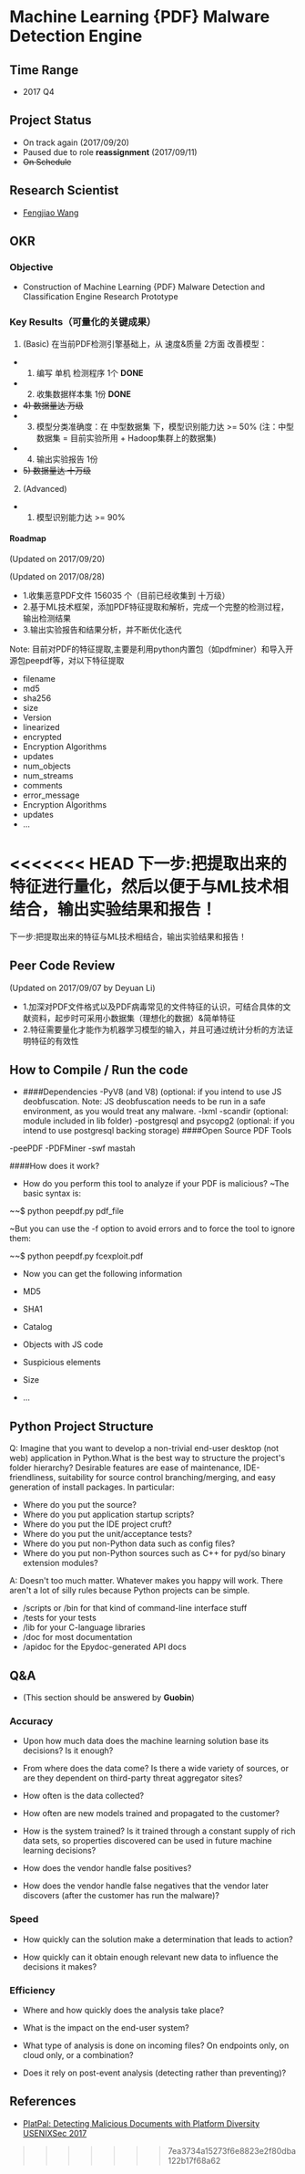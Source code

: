 # Machine Learning {PDF} Malware Detection Engine

## Time Range
 - 2017 Q4

## Project Status
 - On track again (2017/09/20)
 - Paused due to role **reassignment** (2017/09/11)
 - ~~On Schedule~~ 

## Research Scientist
 - [Fengjiao Wang](https://weijiang2009.github.io/ "Fengjiao Wang")

## OKR
### Objective
- Construction of Machine Learning {PDF} Malware Detection and Classification Engine Research Prototype

### Key Results（可量化的关键成果）
1. (Basic) 在当前PDF检测引擎基础上，从 速度&质量 2方面 改善模型：
- 1) 编写 单机 检测程序 1个 **DONE**
- 2) 收集数据样本集 1份 **DONE**
- ~~4) 数据量达 万级~~
- 3) 模型分类准确度：在 中型数据集 下，模型识别能力达 >= 50% (注：中型数据集 = 目前实验所用 + Hadoop集群上的数据集)
- 4) 输出实验报告 1份
- ~~5) 数据量达 十万级~~

2. (Advanced)
- 1) 模型识别能力达 >= 90%

#### Roadmap
(Updated on 2017/09/20)

(Updated on 2017/08/28)
- 1.收集恶意PDF文件 156035 个（目前已经收集到 十万级）
- 2.基于ML技术框架，添加PDF特征提取和解析，完成一个完整的检测过程，输出检测结果
- 3.输出实验报告和结果分析，并不断优化迭代

Note: 目前对PDF的特征提取,主要是利用python内置包（如pdfminer）和导入开源包peepdf等，对以下特征提取
- filename
- md5
- sha256
- size
- Version
- linearized
- encrypted
- Encryption Algorithms
- updates
- num_objects
- num_streams
- comments
- error_message
- Encryption Algorithms
- updates
- ...

<<<<<<< HEAD
下一步:把提取出来的特征进行量化，然后以便于与ML技术相结合，输出实验结果和报告！
=======
下一步:把提取出来的特征与ML技术相结合，输出实验结果和报告！

## Peer Code Review
(Updated on 2017/09/07 by Deyuan Li)
- 1.加深对PDF文件格式以及PDF病毒常见的文件特征的认识，可结合具体的文献资料，起步时可采用小数据集（理想化的数据）&简单特征
- 2.特征需要量化才能作为机器学习模型的输入，并且可通过统计分析的方法证明特征的有效性

## How to Compile / Run the code 
- ####Dependencies
-PyV8 (and V8) (optional: if you intend to use JS deobfuscation. Note: JS deobfuscation needs to be run in a safe environment, as you would treat any malware.
-lxml
-scandir (optional: module included in lib folder)
-postgresql and psycopg2 (optional: if you intend to use postgresql backing storage)
####Open Source PDF Tools

-peePDF
-PDFMiner
-swf mastah

####How does it work?
- How do you perform this tool to analyze if your PDF is malicious?
~The basic syntax is:

~~$ python peepdf.py pdf_file
   
 ~But you can use the -f option to avoid errors and to force the tool to ignore them:

~~$ python peepdf.py fcexploit.pdf

- Now you can get the following information

- MD5
- SHA1
- Catalog
- Objects with JS code
- Suspicious elements
- Size
- ...






## Python Project Structure
Q: Imagine that you want to develop a non-trivial end-user desktop (not web) application in Python.What is the best way to structure the project's folder hierarchy? Desirable features are ease of maintenance, IDE-friendliness, suitability for source control branching/merging, and easy generation of install packages. In particular:
  - Where do you put the source?
  - Where do you put application startup scripts?
  - Where do you put the IDE project cruft?
  - Where do you put the unit/acceptance tests?
  - Where do you put non-Python data such as config files?
  - Where do you put non-Python sources such as C++ for pyd/so binary extension modules?

A: Doesn't too much matter. Whatever makes you happy will work. There aren't a lot of silly rules because Python projects can be simple.
  - /scripts or /bin for that kind of command-line interface stuff
  - /tests for your tests
  - /lib for your C-language libraries
  - /doc for most documentation
  - /apidoc for the Epydoc-generated API docs

## Q&A
 - (This section should be answered by **Guobin**)

### Accuracy
  - Upon how much data does the machine learning solution base its decisions? Is it enough?

  - From where does the data come? Is there a wide variety of sources, or are they dependent on third-party threat aggregator sites?

  - How often is the data collected?

  - How often are new models trained and propagated to the customer?

  - How is the system trained? Is it trained through a constant supply of rich data sets, so properties discovered can be used in future machine learning decisions?

  - How does the vendor handle false positives?

  - How does the vendor handle false negatives that the vendor later discovers (after the customer has run the malware)?

### Speed
  - How quickly can the solution make a determination that leads to action?

  - How quickly can it obtain enough relevant new data to influence the decisions it makes?

### Efficiency
  - Where and how quickly does the analysis take place?

  - What is the impact on the end-user system?

  - What type of analysis is done on incoming files? On endpoints only, on cloud only, or a combination?

  - Does it rely on post-event analysis (detecting rather than preventing)?

## References
- [PlatPal: Detecting Malicious Documents with Platform Diversity USENIXSec 2017](https://www.dropbox.com/sh/5nwwv0algh2jpg6/AABadLuyfTWyB_-Lz6ZzAXdVa?dl=0)
>>>>>>> 7ea3734a15273f6e8823e2f80dba122b17f68a62
